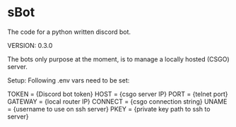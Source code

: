 # sBot
The code for a python written discord bot.

VERSION: 0.3.0

The bots only purpose at the moment, is to manage a locally hosted (CSGO) server.


Setup:
Following .env vars need to be set:

TOKEN = {Discord bot token}
HOST = {csgo server IP}
PORT = {telnet port}
GATEWAY = {local router IP}
CONNECT = {csgo connection string}
UNAME = {username to use on ssh server}
PKEY = {private key path to ssh to server}
